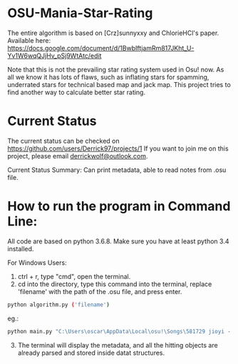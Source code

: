 # OSU-Mania-Star-Rating
The entire algorithm is based on [Crz]sunnyxxy and ChlorieHCl's paper. Available here: https://docs.google.com/document/d/1BwbIftjamRm817JKht_U-Yv1W6wqQJjHv_pSj9WtAtc/edit

Note that this is not the prevailing star rating system used in Osu! now. As all we know it has lots of flaws, such as inflating stars for spamming, underrated stars for technical based map and jack map. This project tries to find another way to calculate better star rating.

# Current Status
The current status can be checked on https://github.com/users/Derrick97/projects/1
If you want to join me on this project, please email derrickwolf@outlook.com.

Current Status Summary: Can print metadata, able to read notes from .osu file.

# How to run the program in Command Line:
All code are based on python 3.6.8. Make sure you have at least python 3.4 installed.

For Windows Users:
1. ctrl + r, type "cmd", open the terminal.
2. cd into the directory, type this command into the terminal, replace 'filename' with the path of the .osu file, and press enter.
 ```bash
python algorithm.py ('filename')
```
eg.:
 ```bash
python main.py "C:\Users\oscar\AppData\Local\osu!\Songs\581729 jioyi - cyanine\jioyi - cyanine (Rivals_7) [Ultimate].osu"
```
3. The terminal will display the metadata, and all the hitting objects are already parsed and stored inside datat structures.

